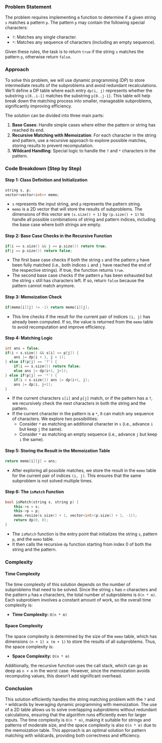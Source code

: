 ### Problem Statement

The problem requires implementing a function to determine if a given string `s` matches a pattern `p`. The pattern `p` may contain the following special characters:

- `?`: Matches any single character.
- `*`: Matches any sequence of characters (including an empty sequence).

Given these rules, the task is to return `true` if the string `s` matches the pattern `p`, otherwise return `false`.

### Approach

To solve this problem, we will use dynamic programming (DP) to store intermediate results of the subproblems and avoid redundant recalculations. We’ll define a DP table where each entry `dp(i, j)` represents whether the substring `s[0..i-1]` matches the substring `p[0..j-1]`. This table will help break down the matching process into smaller, manageable subproblems, significantly improving efficiency.

The solution can be divided into three main parts:

1. **Base Cases**: Handle simple cases where either the pattern or string has reached its end.
2. **Recursive Matching with Memoization**: For each character in the string and pattern, use a recursive approach to explore possible matches, storing results to prevent recomputation.
3. **Wildcard Handling**: Special logic to handle the `?` and `*` characters in the pattern.

### Code Breakdown (Step by Step)

#### Step 1: Class Definition and Initialization

```cpp
string s, p;
vector<vector<int>> memo;
```

- `s` represents the input string, and `p` represents the pattern string.
- `memo` is a 2D vector that will store the results of subproblems. The dimensions of this vector are `(s.size() + 1)` by `(p.size() + 1)` to handle all possible combinations of string and pattern indices, including the base case where both strings are empty.

#### Step 2: Base Case Checks in the Recursive Function

```cpp
if(i == s.size() && j == p.size()) return true;
if(j == p.size()) return false;
```

- The first base case checks if both the string `s` and the pattern `p` have been fully matched (i.e., both indices `i` and `j` have reached the end of the respective strings). If true, the function returns `true`.
- The second base case checks if the pattern `p` has been exhausted but the string `s` still has characters left. If so, return `false` because the pattern cannot match anymore.

#### Step 3: Memoization Check

```cpp
if(memo[i][j] != -1) return memo[i][j];
```

- This line checks if the result for the current pair of indices `(i, j)` has already been computed. If so, the value is returned from the `memo` table to avoid recomputation and improve efficiency.

#### Step 4: Matching Logic

```cpp
int ans = false;
if(i < s.size() && s[i] == p[j]) {
    ans |= dp(i + 1, j + 1);
} else if(p[j] == '?') {
    if(i == s.size()) return false;
    else ans |= dp(i+1, j+1);
} else if(p[j] == '*') {
    if(i < s.size()) ans |= dp(i+1, j);
    ans |= dp(i, j+1);
}
```

- If the current characters `s[i]` and `p[j]` match, or if the pattern has a `?`, we recursively check the next characters in both the string and the pattern.
- If the current character in the pattern is a `*`, it can match any sequence of characters. We explore two possibilities:
  - Consider `*` as matching an additional character in `s` (i.e., advance `i` but keep `j` the same).
  - Consider `*` as matching an empty sequence (i.e., advance `j` but keep `i` the same).

#### Step 5: Storing the Result in the Memoization Table

```cpp
return memo[i][j] = ans;
```

- After exploring all possible matches, we store the result in the `memo` table for the current pair of indices `(i, j)`. This ensures that the same subproblem is not solved multiple times.

#### Step 6: The `isMatch` Function

```cpp
bool isMatch(string s, string p) {
    this->s = s;
    this->p = p;
    memo.resize(s.size() + 1, vector<int>(p.size() + 1, -1));
    return dp(0, 0);
}
```

- The `isMatch` function is the entry point that initializes the string `s`, pattern `p`, and the `memo` table.
- It then calls the recursive `dp` function starting from index 0 of both the string and the pattern.

### Complexity

#### Time Complexity

The time complexity of this solution depends on the number of subproblems that need to be solved. Since the string `s` has `n` characters and the pattern `p` has `m` characters, the total number of subproblems is `O(n * m)`. Each subproblem involves a constant amount of work, so the overall time complexity is:

- **Time Complexity:** `O(n * m)`

#### Space Complexity

The space complexity is determined by the size of the `memo` table, which has dimensions `(n + 1) x (m + 1)` to store the results of all subproblems. Thus, the space complexity is:

- **Space Complexity:** `O(n * m)`

Additionally, the recursive function uses the call stack, which can go as deep as `n + m` in the worst case. However, since the memoization avoids recomputing values, this doesn’t add significant overhead.

### Conclusion

This solution efficiently handles the string matching problem with the `?` and `*` wildcards by leveraging dynamic programming with memoization. The use of a 2D table allows us to solve overlapping subproblems without redundant calculations, ensuring that the algorithm runs efficiently even for larger inputs. The time complexity is `O(n * m)`, making it suitable for strings and patterns of moderate size, and the space complexity is also `O(n * m)` due to the memoization table. This approach is an optimal solution for pattern matching with wildcards, providing both correctness and efficiency.